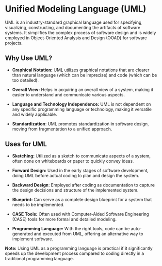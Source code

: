 # Unified Modeling Language (UML)

UML is an industry-standard graphical language used for specifying, visualizing, constructing, and documenting the artifacts of software systems. It simplifies the complex process of software design and is widely employed in Object-Oriented Analysis and Design (OOAD) for software projects.

## Why Use UML?

- **Graphical Notation:** UML utilizes graphical notations that are clearer than natural language (which can be imprecise) and code (which can be too detailed).

- **Overall View:** Helps in acquiring an overall view of a system, making it easier to understand and communicate various aspects.

- **Language and Technology Independence:** UML is not dependent on any specific programming language or technology, making it versatile and widely applicable.

- **Standardization:** UML promotes standardization in software design, moving from fragmentation to a unified approach.

## Uses for UML

- **Sketching:** Utilized as a sketch to communicate aspects of a system, often done on whiteboards or paper to quickly convey ideas.

- **Forward Design:** Used in the early stages of software development, doing UML before actual coding to plan and design the system.

- **Backward Design:** Employed after coding as documentation to capture the design decisions and structure of the implemented system.

- **Blueprint:** Can serve as a complete design blueprint for a system that needs to be implemented.

- **CASE Tools:** Often used with Computer-Aided Software Engineering (CASE) tools for more formal and detailed modeling.

- **Programming Language:** With the right tools, code can be auto-generated and executed from UML, offering an alternative way to implement software.

**Note:** Using UML as a programming language is practical if it significantly speeds up the development process compared to coding directly in a traditional programming language.
